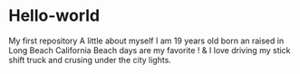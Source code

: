 # Hello-world
My first repository
A little about myself I am 19 years old
born an raised in Long Beach California
Beach days are my favorite ! & I love driving
my stick shift truck and crusing under the 
city lights. 
